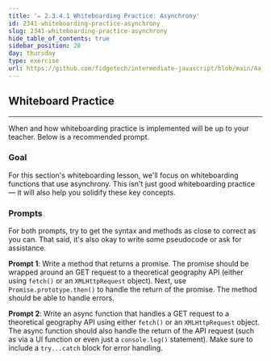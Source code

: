 ```yaml
---
title: '✏️ 2.3.4.1 Whiteboarding Practice: Asynchrony'
id: 2341-whiteboarding-practice-asynchrony
slug: 2341-whiteboarding-practice-asynchrony
hide_table_of_contents: true
sidebar_position: 28
day: thursday
type: exercise
url: https://github.com/fidgetech/intermediate-javascript/blob/main/4a_classwork_whiteboarding_practice_asynchrony.md
---
```


## Whiteboard Practice
---

When and how whiteboarding practice is implemented will be up to your teacher. Below is a recommended prompt.

### Goal

For this section's whiteboarding lesson, we'll focus on whiteboarding functions that use asynchrony. This isn't just good whiteboarding practice — it will also help you solidify these key concepts.

### Prompts

For both prompts, try to get the syntax and methods as close to correct as you can. That said, it's also okay to write some pseudocode or ask for assistance.

**Prompt 1**: Write a method that returns a promise. The promise should be wrapped around an GET request to a theoretical geography API (either using `fetch()` or an `XMLHttpRequest` object). Next, use `Promise.prototype.then()` to handle the return of the promise. The method should be able to handle errors.

**Prompt 2**: Write an async function that handles a GET request to a theoretical geography API using either `fetch()` or an `XMLHttpRequest` object. The async function should also handle the return of the API request (such as via a UI function or even just a `console.log()` statement). Make sure to include a `try...catch` block for error handling.